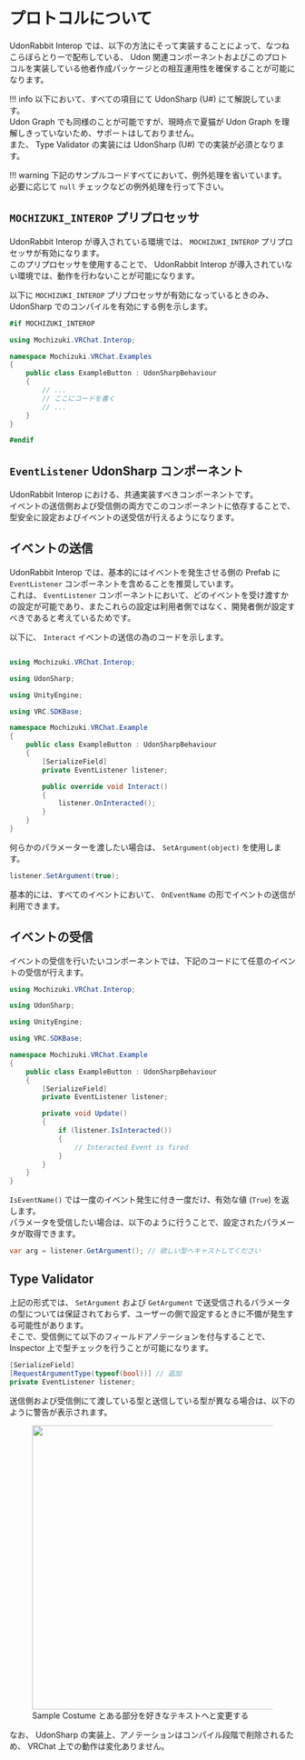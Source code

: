 # プロトコルについて

UdonRabbit Interop では、以下の方法にそって実装することによって、なつねこらぼらとりーで配布している、 Udon 関連コンポーネントおよびこのプロトコルを実装している他者作成パッケージとの相互運用性を確保することが可能になります。

<!-- prettier-ignore-start -->
!!! info
    以下において、すべての項目にて UdonSharp (U#) にて解説しています。  
    Udon Graph でも同様のことが可能ですが、現時点で夏猫が Udon Graph を理解しきっていないため、サポートはしておりません。  
    また、 Type Validator の実装には UdonSharp (U#) での実装が必須となります。
<!-- prettier-ignore-end -->

<!-- prettier-ignore-start -->
!!! warning
    下記のサンプルコードすべてにおいて、例外処理を省いています。  
    必要に応じて `null` チェックなどの例外処理を行って下さい。
<!-- prettier-ignore-end -->

## `MOCHIZUKI_INTEROP` プリプロセッサ

UdonRabbit Interop が導入されている環境では、 `MOCHIZUKI_INTEROP` プリプロセッサが有効になります。  
このプリプロセッサを使用することで、 UdonRabbit Interop が導入されていない環境では、動作を行わないことが可能になります。

以下に `MOCHIZUKI_INTEROP` プリプロセッサが有効になっているときのみ、 UdonSharp でのコンパイルを有効にする例を示します。

```csharp
#if MOCHIZUKI_INTEROP

using Mochizuki.VRChat.Interop;

namespace Mochizuki.VRChat.Examples
{
    public class ExampleButton : UdonSharpBehaviour
    {
        // ...
        // ここにコードを書く
        // ...
    }
}

#endif
```

## `EventListener` UdonSharp コンポーネント

UdonRabbit Interop における、共通実装すべきコンポーネントです。  
イベントの送信側および受信側の両方でこのコンポーネントに依存することで、型安全に設定およびイベントの送受信が行えるようになります。

## イベントの送信

UdonRabbit Interop では、基本的にはイベントを発生させる側の Prefab に `EventListener` コンポーネントを含めることを推奨しています。  
これは、 `EventListener` コンポーネントにおいて、どのイベントを受け渡すかの設定が可能であり、またこれらの設定は利用者側ではなく、開発者側が設定すべきであると考えているためです。

以下に、 `Interact` イベントの送信の為のコードを示します。

```csharp

using Mochizuki.VRChat.Interop;

using UdonSharp;

using UnityEngine;

using VRC.SDKBase;

namespace Mochizuki.VRChat.Example
{
    public class ExampleButton : UdonSharpBehaviour
    {
        [SerializeField]
        private EventListener listener;

        public override void Interact()
        {
            listener.OnInteracted();
        }
    }
}
```

何らかのパラメーターを渡したい場合は、 `SetArgument(object)` を使用します。

```csharp
listener.SetArgument(true);
```

基本的には、すべてのイベントにおいて、 `OnEventName` の形でイベントの送信が利用できます。

## イベントの受信

イベントの受信を行いたいコンポーネントでは、下記のコードにて任意のイベントの受信が行えます。

```csharp
using Mochizuki.VRChat.Interop;

using UdonSharp;

using UnityEngine;

using VRC.SDKBase;

namespace Mochizuki.VRChat.Example
{
    public class ExampleButton : UdonSharpBehaviour
    {
        [SerializeField]
        private EventListener listener;

        private void Update()
        {
            if (listener.IsInteracted())
            {
                // Interacted Event is fired
            }
        }
    }
}
```

`IsEventName()` では一度のイベント発生に付き一度だけ、有効な値 (`True`) を返します。  
パラメータを受信したい場合は、以下のように行うことで、設定されたパラメータが取得できます。

```csharp
var arg = listener.GetArgument(); // 欲しい型へキャストしてください
```

## Type Validator

上記の形式では、 `SetArgument` および `GetArgument` で送受信されるパラメータの型については保証されておらず、ユーザーの側で設定するときに不備が発生する可能性があります。  
そこで、受信側にて以下のフィールドアノテーションを付与することで、 Inspector 上で型チェックを行うことが可能になります。

```csharp
[SerializeField]
[RequestArgumentType(typeof(bool))] // 追加
private EventListener listener;
```

送信側および受信側にて渡している型と送信している型が異なる場合は、以下のように警告が表示されます。

<figure>
  <img src="https://assets.mochizuki.moe/docs/udon-rabbit/interop/type-validator-warning.PNG" width="500px" data-zoomable="true">
  <figcaption>Sample Costume とある部分を好きなテキストへと変更する</figcaption>
</figure>

なお、 UdonSharp の実装上、アノテーションはコンパイル段階で削除されるため、 VRChat 上での動作は変化ありません。

